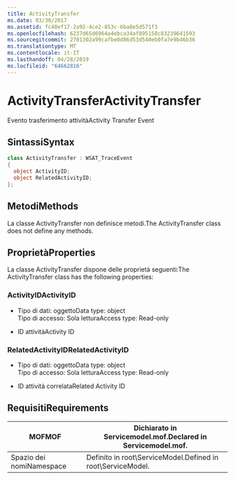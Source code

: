 ```yaml
---
title: ActivityTransfer
ms.date: 03/30/2017
ms.assetid: fc40ef17-2a92-4ce2-853c-6ba8e5d571f3
ms.openlocfilehash: 6237d65d6964a4ebca34af895158c83239641593
ms.sourcegitcommit: 2701302a99cafbe0d86d53d540eb0fa7e9b46b36
ms.translationtype: MT
ms.contentlocale: it-IT
ms.lasthandoff: 04/28/2019
ms.locfileid: "64662816"
---
```

# <a name="activitytransfer"></a><span data-ttu-id="fa58e-102">ActivityTransfer</span><span class="sxs-lookup"><span data-stu-id="fa58e-102">ActivityTransfer</span></span>
<span data-ttu-id="fa58e-103">Evento trasferimento attività</span><span class="sxs-lookup"><span data-stu-id="fa58e-103">Activity Transfer Event</span></span>  
  
## <a name="syntax"></a><span data-ttu-id="fa58e-104">Sintassi</span><span class="sxs-lookup"><span data-stu-id="fa58e-104">Syntax</span></span>  
  
```csharp
class ActivityTransfer : WSAT_TraceEvent  
{  
  object ActivityID;  
  object RelatedActivityID;  
};  
```  
  
## <a name="methods"></a><span data-ttu-id="fa58e-105">Metodi</span><span class="sxs-lookup"><span data-stu-id="fa58e-105">Methods</span></span>  
 <span data-ttu-id="fa58e-106">La classe ActivityTransfer non definisce metodi.</span><span class="sxs-lookup"><span data-stu-id="fa58e-106">The ActivityTransfer class does not define any methods.</span></span>  
  
## <a name="properties"></a><span data-ttu-id="fa58e-107">Proprietà</span><span class="sxs-lookup"><span data-stu-id="fa58e-107">Properties</span></span>  
 <span data-ttu-id="fa58e-108">La classe ActivityTransfer dispone delle proprietà seguenti:</span><span class="sxs-lookup"><span data-stu-id="fa58e-108">The ActivityTransfer class has the following properties:</span></span>  
  
### <a name="activityid"></a><span data-ttu-id="fa58e-109">ActivityID</span><span class="sxs-lookup"><span data-stu-id="fa58e-109">ActivityID</span></span>  
  
- <span data-ttu-id="fa58e-110">Tipo di dati: oggetto</span><span class="sxs-lookup"><span data-stu-id="fa58e-110">Data type: object</span></span>  
    <span data-ttu-id="fa58e-111">Tipo di accesso: Sola lettura</span><span class="sxs-lookup"><span data-stu-id="fa58e-111">Access type: Read-only</span></span>  
  
- <span data-ttu-id="fa58e-112">ID attività</span><span class="sxs-lookup"><span data-stu-id="fa58e-112">Activity ID</span></span>  
  
### <a name="relatedactivityid"></a><span data-ttu-id="fa58e-113">RelatedActivityID</span><span class="sxs-lookup"><span data-stu-id="fa58e-113">RelatedActivityID</span></span>  
  
- <span data-ttu-id="fa58e-114">Tipo di dati: oggetto</span><span class="sxs-lookup"><span data-stu-id="fa58e-114">Data type: object</span></span>  
    <span data-ttu-id="fa58e-115">Tipo di accesso: Sola lettura</span><span class="sxs-lookup"><span data-stu-id="fa58e-115">Access type: Read-only</span></span>  
  
- <span data-ttu-id="fa58e-116">ID attività correlata</span><span class="sxs-lookup"><span data-stu-id="fa58e-116">Related Activity ID</span></span>  
  
## <a name="requirements"></a><span data-ttu-id="fa58e-117">Requisiti</span><span class="sxs-lookup"><span data-stu-id="fa58e-117">Requirements</span></span>  
  
|<span data-ttu-id="fa58e-118">MOF</span><span class="sxs-lookup"><span data-stu-id="fa58e-118">MOF</span></span>|<span data-ttu-id="fa58e-119">Dichiarato in Servicemodel.mof.</span><span class="sxs-lookup"><span data-stu-id="fa58e-119">Declared in Servicemodel.mof.</span></span>|  
|---------|-----------------------------------|  
|<span data-ttu-id="fa58e-120">Spazio dei nomi</span><span class="sxs-lookup"><span data-stu-id="fa58e-120">Namespace</span></span>|<span data-ttu-id="fa58e-121">Definito in root\ServiceModel.</span><span class="sxs-lookup"><span data-stu-id="fa58e-121">Defined in root\ServiceModel.</span></span>|

